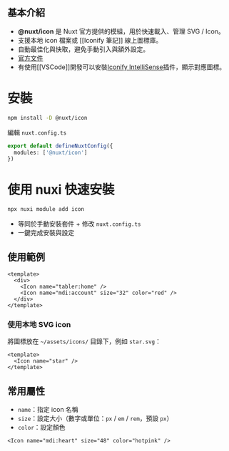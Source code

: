 ## 基本介紹

- **@nuxt/icon** 是 Nuxt 官方提供的模組，用於快速載入、管理 SVG / Icon。
- 支援本地 icon 檔案或 [[Iconify 筆記]] 線上圖標庫。
- 自動最佳化與快取，避免手動引入與額外設定。
- [官方文件](https://nuxt.com/modules/icon)
- 有使用[[VSCode]]開發可以安裝[Iconify IntelliSense](https://marketplace.visualstudio.com/items?itemName=antfu.iconify)插件，顯示對應圖標。

# 安裝

```bash
npm install -D @nuxt/icon
```

編輯 `nuxt.config.ts`

```ts
export default defineNuxtConfig({
  modules: ['@nuxt/icon']
})
```

# 使用 nuxi 快速安裝

```js
npx nuxi module add icon
```

- 等同於手動安裝套件 + 修改 `nuxt.config.ts`
- 一鍵完成安裝與設定

## 使用範例

```vue
<template>
  <div>
    <Icon name="tabler:home" />
    <Icon name="mdi:account" size="32" color="red" />
  </div>
</template>

```

### 使用本地 SVG icon

將圖標放在 `~/assets/icons/` 目錄下，例如 `star.svg`：

```vue
<template>
  <Icon name="star" />
</template>

```

## 常用屬性

- `name`：指定 icon 名稱
- `size`：設定大小（數字或單位：`px` / `em` / `rem`，預設 `px`）
- `color`：設定顏色

```vue
<Icon name="mdi:heart" size="48" color="hotpink" />
```